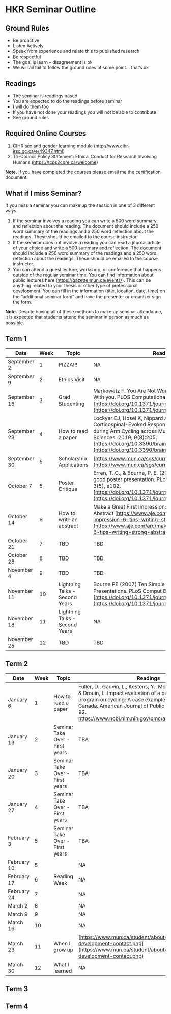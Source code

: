 # HKR Seminar Outline

## Ground Rules
- Be proactive
- Listen Actively
- Speak from experience and relate this to published research
- Be respectful
- The goal is learn – disagreement is ok
- We will all fail to follow the ground rules at some point… that’s ok

## Readings
- The seminar is readings based
- You are expected to do the readings before seminar
- I will do them too
- If you have not done your readings you will not be able to contribute 
- See ground rules

## Required Online Courses

1. CIHR sex and gender learning module (http://www.cihr-irsc.gc.ca/e/49347.html)
2. Tri-Council Policy Statement: Ethical Conduct for Research Involving Humans  (https://tcps2core.ca/welcome)

__Note.__ If you have completed the courses please email me the certification document. 

## What if I miss Seminar? 

If you miss a seminar you can make up the session in one of 3 different ways. 

1.	If the seminar involves a reading you can write a 500 word summary and reflection about the reading. The document should include a 250 word summary of the readings and a 250 word reflection about the readings. These should be emailed to the course instructor. 
2.	If the seminar does not involve a reading you can read a journal article of your choice and write a 500 summary and reflection. The document should include a 250 word summary of the readings and a 250 word reflection about the readings. These should be emailed to the course instructor. 
3.	You can attend a guest lecture, workshop, or conference that happens outside of the regular seminar time. You can find information about public lectures here (https://gazette.mun.ca/events/). This can be anything related to your thesis or other type of prefessional development. You can fill in the information (title, location, date, time)  on the “additional seminar form” and have the presenter or organizer sign the form. 

__Note.__ Despite having all of these methods to make up seminar attendance, it is expected that students attend the seminar in person as much as possible. 

## Term 1

Date | Week | Topic | Readings 
---- | ---- | ----- | -------- 
September 2 | 1 | PIZZA!!! | NA 
September 9 | 2 | Ethics Visit | NA 
September 16 | 3 | Grad Studenting | Markowetz F. You Are Not Working For Me; I Am Working With you. PLOS Computational Biology. 2015 [https://doi.org/10.1371/journal.pcbi.1004387](https://doi.org/10.1371/journal.pcbi.1004387). 
September 23 | 4 | How to read a paper | Lockyer EJ, Hosel K, Nippard AP, Button DC, Power KE. Corticospinal-Evoked Responses from the Biceps Brachii during Arm Cycling across Multiple Power Outputs. Brain Sciences. 2019; 9(8):205. [https://doi.org/10.3390/brainsci9080205](https://doi.org/10.3390/brainsci9080205) 
September 30 | 5 | Scholarship Applications | [https://www.mun.ca/sgs/current/funding/fundinginfo.php](https://www.mun.ca/sgs/current/funding/fundinginfo.php)
October 7 | 5 | Poster Critique | Erren, T. C., & Bourne, P. E. (2007). Ten simple rules for a good poster presentation. PLoS computational biology, 3(5), e102. [https://doi.org/10.1371/journal.pcbi.0030102](https://doi.org/10.1371/journal.pcbi.0030102) 
October 14 | 6 | How to write an abstract | Make a Great First Impression: 6 Tips for Writing a Strong Abstract [https://www.aje.com/arc/make-great-first-impression-6-tips-writing-strong-abstract/](https://www.aje.com/arc/make-great-first-impression-6-tips-writing-strong-abstract/)
October 21 | 7 | TBD | TBD
October 28 | 8 | TBD | TBD 
November 4 | 9 | TBD | TBD
November 11 | 10 |  Lightning Talks - Second Years | Bourne PE (2007) Ten Simple Rules for Making Good Oral Presentations. PLoS Comput Biol 3(4): e77. [https://doi.org/10.1371/journal.pcbi.0030077](https://doi.org/10.1371/journal.pcbi.0030077) 
November 18 | 11 | Lightning Talks - Second Years | NA 
November 25 | 12 | TBD | TBD

## Term 2

Date | Week | Topic | Readings 
---- | ---- | ----- | -------- 
January 6 | 1 | How to read a paper | Fuller, D., Gauvin, L., Kestens, Y., Morency, P., Daniel, M., & Drouin, L. Impact evaluation of a public bicycle share program on cycling: A case example of BIXI in Montreal, Canada. American Journal of Public Health 103(3):e85-92. https://www.ncbi.nlm.nih.gov/pmc/articles/PMC3673500/
January 13 | 2 | Seminar Take Over - First years | TBA 
January 20 | 3 | Seminar Take Over - First years | TBA
January 27 | 4 | Seminar Take Over - First years | TBA
February 3 | 5 | Seminar Take Over - First years | TBA 
February 10 | 5 |  | NA 
February 17 | 6 | Reading Week | NA 
February 24 | 7 |  | NA 
March 2 | 8 |  | NA 
March 9 | 9 |  | NA 
March 16 | 10 |  | NA 
March 23 | 11 | When I grow up | [https://www.mun.ca/student/about/career-development-contact.php](https://www.mun.ca/student/about/career-development-contact.php)
March 30 | 12 | What I learned  | NA 

## Term 3

## Term 4


